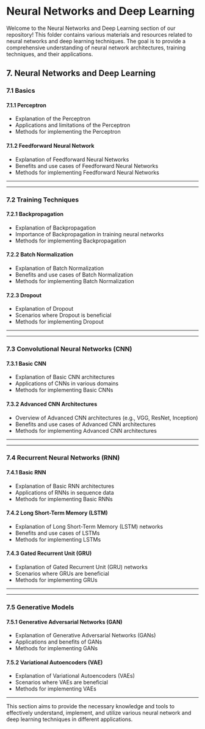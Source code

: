 # Neural Networks and Deep Learning

Welcome to the Neural Networks and Deep Learning section of our repository! This folder contains various materials and resources related to neural networks and deep learning techniques. The goal is to provide a comprehensive understanding of neural network architectures, training techniques, and their applications.

## 7. Neural Networks and Deep Learning

### 7.1 Basics

#### 7.1.1 Perceptron

- Explanation of the Perceptron
- Applications and limitations of the Perceptron
- Methods for implementing the Perceptron

#### 7.1.2 Feedforward Neural Network

- Explanation of Feedforward Neural Networks
- Benefits and use cases of Feedforward Neural Networks
- Methods for implementing Feedforward Neural Networks

<hr><hr>

### 7.2 Training Techniques

#### 7.2.1 Backpropagation

- Explanation of Backpropagation
- Importance of Backpropagation in training neural networks
- Methods for implementing Backpropagation

#### 7.2.2 Batch Normalization

- Explanation of Batch Normalization
- Benefits and use cases of Batch Normalization
- Methods for implementing Batch Normalization

#### 7.2.3 Dropout

- Explanation of Dropout
- Scenarios where Dropout is beneficial
- Methods for implementing Dropout

<hr><hr>

### 7.3 Convolutional Neural Networks (CNN)

#### 7.3.1 Basic CNN

- Explanation of Basic CNN architectures
- Applications of CNNs in various domains
- Methods for implementing Basic CNNs

#### 7.3.2 Advanced CNN Architectures

- Overview of Advanced CNN architectures (e.g., VGG, ResNet, Inception)
- Benefits and use cases of Advanced CNN architectures
- Methods for implementing Advanced CNN architectures

<hr><hr>

### 7.4 Recurrent Neural Networks (RNN)

#### 7.4.1 Basic RNN

- Explanation of Basic RNN architectures
- Applications of RNNs in sequence data
- Methods for implementing Basic RNNs

#### 7.4.2 Long Short-Term Memory (LSTM)

- Explanation of Long Short-Term Memory (LSTM) networks
- Benefits and use cases of LSTMs
- Methods for implementing LSTMs

#### 7.4.3 Gated Recurrent Unit (GRU)

- Explanation of Gated Recurrent Unit (GRU) networks
- Scenarios where GRUs are beneficial
- Methods for implementing GRUs

<hr><hr>

### 7.5 Generative Models

#### 7.5.1 Generative Adversarial Networks (GAN)

- Explanation of Generative Adversarial Networks (GANs)
- Applications and benefits of GANs
- Methods for implementing GANs

#### 7.5.2 Variational Autoencoders (VAE)

- Explanation of Variational Autoencoders (VAEs)
- Scenarios where VAEs are beneficial
- Methods for implementing VAEs

---

This section aims to provide the necessary knowledge and tools to effectively understand, implement, and utilize various neural network and deep learning techniques in different applications.
